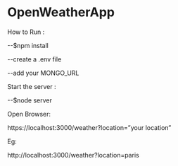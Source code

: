 # OpenWeatherApp

How to Run :

--$npm install


--create a .env file


--add your MONGO_URL


Start the server :

--$node server


Open Browser:


https://localhost:3000/weather?location=”your location”

Eg:

http://localhost:3000/weather?location=paris
